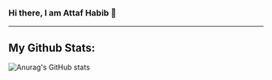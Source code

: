### Hi there, I am Attaf Habib 👋
---

## My Github Stats:
![Anurag's GitHub stats](https://github-readme-stats.vercel.app/api?username=attafhabib&count_private=true)
<!--
**AttafHabib/AttafHabib** is a ✨ _special_ ✨ repository because its `README.md` (this file) appears on your GitHub profile.

Here are some ideas to get you started:

- 🔭 I’m currently working on ...
- 🌱 I’m currently learning ...
- 👯 I’m looking to collaborate on ...
- 🤔 I’m looking for help with ...
- 💬 Ask me about ...
- 📫 How to reach me: ...
- 😄 Pronouns: ...
- ⚡ Fun fact: ...
-->
